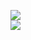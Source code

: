 [![](https://img.shields.io/badge/Made%20With-Github%20Spray-lightgrey.svg?style=for-the-badge&logo=github)](https://github.com/Annihil/github-spray#19617)  
[![](https://i.imgur.com/2DrTn0Z.gif)](https://github.com/Annihil/github-spray)